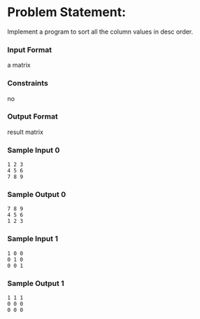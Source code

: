 # Problem Statement:

Implement a program to sort all the column values in desc order.

### Input Format

a matrix

### Constraints

no

### Output Format

result matrix

### Sample Input 0
```
1 2 3
4 5 6
7 8 9
```
### Sample Output 0
```
7 8 9
4 5 6
1 2 3
```
### Sample Input 1
```
1 0 0
0 1 0
0 0 1
```
### Sample Output 1
```
1 1 1
0 0 0
0 0 0
```
